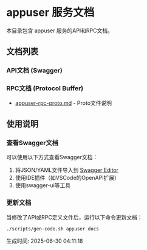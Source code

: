 # appuser 服务文档

本目录包含 appuser 服务的API和RPC文档。

## 文档列表

### API文档 (Swagger)

### RPC文档 (Protocol Buffer)
- [appuser-rpc-proto.md](./appuser-rpc-proto.md) - Proto文件说明

## 使用说明

### 查看Swagger文档
可以使用以下方式查看Swagger文档：
1. 将JSON/YAML文件导入到 [Swagger Editor](https://editor.swagger.io/)
2. 使用IDE插件（如VSCode的OpenAPI扩展）
3. 使用swagger-ui等工具

### 更新文档
当修改了API或RPC定义文件后，运行以下命令更新文档：
```bash
./scripts/gen-code.sh appuser docs
```

生成时间: 2025-06-30 04:11:18
